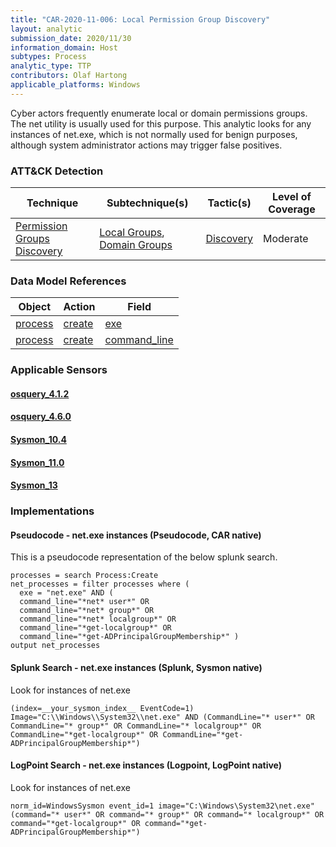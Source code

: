 ```yaml
---
title: "CAR-2020-11-006: Local Permission Group Discovery"
layout: analytic
submission_date: 2020/11/30
information_domain: Host
subtypes: Process
analytic_type: TTP
contributors: Olaf Hartong
applicable_platforms: Windows
---
```


Cyber actors frequently enumerate local or domain permissions groups. The net utility is usually used for this purpose. This analytic looks for any instances of net.exe, which is not normally used for benign purposes, although system administrator actions may trigger false positives.


### ATT&CK Detection

|Technique|Subtechnique(s)|Tactic(s)|Level of Coverage|
|---|---|---|---|
|[Permission Groups Discovery](https://attack.mitre.org/techniques/T1069/)|[Local Groups](https://attack.mitre.org/techniques/T1069/001/), [Domain Groups](https://attack.mitre.org/techniques/T1069/002/)|[Discovery](https://attack.mitre.org/tactics/TA0007/)|Moderate|

### Data Model References

|Object|Action|Field|
|---|---|---|
|[process](/data_model/process) | [create](/data_model/process#create) | [exe](/data_model/process#exe) |
|[process](/data_model/process) | [create](/data_model/process#create) | [command_line](/data_model/process#command_line) |


### Applicable Sensors
####   [osquery_4.1.2](/sensors/osquery_4.1.2)
####   [osquery_4.6.0](/sensors/osquery_4.6.0)
####   [Sysmon_10.4](/sensors/Sysmon_10.4)
####   [Sysmon_11.0](/sensors/Sysmon_11.0)
####   [Sysmon_13](/sensors/Sysmon_13)

### Implementations

#### Pseudocode - net.exe instances (Pseudocode, CAR native)


This is a pseudocode representation of the below splunk search.


```
processes = search Process:Create
net_processes = filter processes where (
  exe = "net.exe" AND (
  command_line="*net* user*" OR
  command_line="*net* group*" OR
  command_line="*net* localgroup*" OR
  command_line="*get-localgroup*" OR
  command_line="*get-ADPrincipalGroupMembership*" )
output net_processes
```


#### Splunk Search - net.exe instances (Splunk, Sysmon native)


Look for instances of net.exe


```
(index=__your_sysmon_index__ EventCode=1) Image="C:\\Windows\\System32\\net.exe" AND (CommandLine="* user*" OR CommandLine="* group*" OR CommandLine="* localgroup*" OR CommandLine="*get-localgroup*" OR CommandLine="*get-ADPrincipalGroupMembership*")
```


#### LogPoint Search - net.exe instances (Logpoint, LogPoint native)


Look for instances of net.exe


```
norm_id=WindowsSysmon event_id=1 image="C:\Windows\System32\net.exe" (command="* user*" OR command="* group*" OR command="* localgroup*" OR command="*get-localgroup*" OR command="*get-ADPrincipalGroupMembership*")
```




